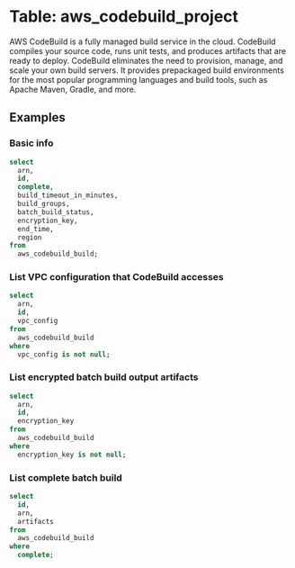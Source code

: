 # Table: aws_codebuild_project

AWS CodeBuild is a fully managed build service in the cloud. CodeBuild compiles your source code, runs unit tests, and produces artifacts that are ready to deploy. CodeBuild eliminates the need to provision, manage, and scale your own build servers. It provides prepackaged build environments for the most popular programming languages and build tools, such as Apache Maven, Gradle, and more.

## Examples

### Basic info

```sql
select
  arn,
  id,
  complete,
  build_timeout_in_minutes,
  build_groups,
  batch_build_status,
  encryption_key,
  end_time,
  region
from
  aws_codebuild_build;
```

### List VPC configuration that CodeBuild accesses

```sql
select
  arn,
  id,
  vpc_config
from
  aws_codebuild_build
where
  vpc_config is not null;
```


### List encrypted batch build output artifacts

```sql
select
  arn,
  id,
  encryption_key
from
  aws_codebuild_build
where
  encryption_key is not null;
```

### List complete batch build

```sql
select
  id,
  arn,
  artifacts
from
  aws_codebuild_build
where
  complete;
```

